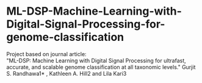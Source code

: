 # ML-DSP-Machine-Learning-with-Digital-Signal-Processing-for-genome-classification

Project based on journal article:  
"ML-DSP: Machine Learning with Digital Signal Processing for ultrafast, accurate, and scalable genome classification 
        at all taxonomic levels."
Gurjit S. Randhawa1* , Kathleen A. Hill2 and Lila Kari3

